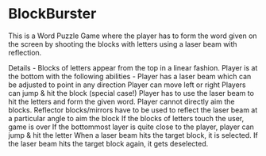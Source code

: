# BlockBurster

This is a Word Puzzle Game where the player has to form the word given on the screen by shooting the blocks with letters using a laser beam with reflection.

Details - 
Blocks of letters appear from the top in a linear fashion.
Player is at the bottom with the following abilities -
  Player has a laser beam which can be adjusted to point in any direction
  Player can move left or right
  Players can jump & hit the block (special case!)
Player has to use the laser beam to hit the letters and form the given word.
Player cannot directly aim the blocks. Reflector blocks/mirrors have to be used to reflect the laser beam at a particular angle to aim the block
If the blocks of letters touch the user, game is over
If the bottommost layer is quite close to the player, player can jump & hit the letter
When a laser beam hits the target block, it is selected. If the laser beam hits the target block again, it gets deselected.
